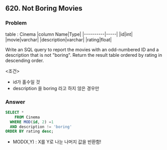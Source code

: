 ## 620. Not Boring Movies

### Problem
table : Cinema
|column Name|Type|
|----------|-----|
|id|int|
|movie|varchar|
|description|varchar|
|rating|float|

Write an SQL query to report the movies with an odd-numbered ID and a description that is not "boring".
Return the result table ordered by rating in descending order.

<조건>
- id가 홀수일 것
- description 을 boring 라고 하지 않은 경우만


### Answer
```sql
SELECT *
    FROM Cinema
  WHERE MOD(id, 2) =1 
  AND description != 'boring'
ORDER BY rating desc;
```
- MOD(X,Y) : X를 Y로 나눈 나머지 값을 반환함! 
